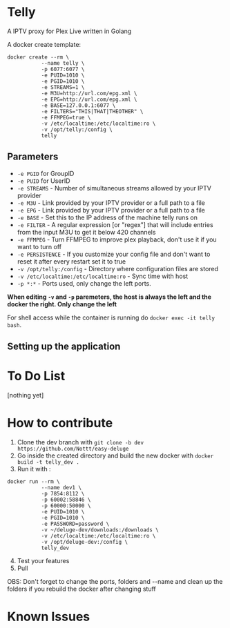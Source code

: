 # Telly

A IPTV proxy for Plex Live written in Golang

A docker create template:

```
docker create --rm \
           --name telly \
           -p 6077:6077 \
           -e PUID=1010 \
           -e PGID=1010 \
           -e STREAMS=1 \
           -e M3U=http://url.com/epg.xml \
           -e EPG=http://url.com/epg.xml \
           -e BASE=127.0.0.1:6077 \
           -e FILTERS="THIS|THAT|THEOTHER" \
           -e FFMPEG=true \
           -v /etc/localtime:/etc/localtime:ro \
           -v /opt/telly:/config \
           telly
```
## Parameters

* `-e PGID` for GroupID 
* `-e PUID` for UserID 
* `-e STREAMS` - Number of simultaneous streams allowed by your IPTV provider
* `-e M3U` - Link provided by your IPTV provider or a full path to a file
* `-e EPG` - Link provided by your IPTV provider or a full path to a file
* `-e BASE` - Set this to the IP address of the machine telly runs on
* `-e FILTER` - A regular expression [or "regex"] that will include entries from the input M3U to get it below 420 channels
* `-e FFMPEG` - Turn FFMPEG to improve plex playback, don't use it if you want to turn off
* `-e PERSISTENCE` - If you customize your config file and don't want to reset it after every restart set it to true
* `-v /opt/telly:/config` - Directory where configuration files are stored
* `-v /etc/localtime:/etc/localtime:ro` - Sync time with host
* `-p *:*` - Ports used, only change the left ports.

**When editing `-v` and `-p` paremeters, the host is always the left and the docker the right. Only change the left**

For shell access while the container is running do `docker exec -it telly bash`.

## Setting up the application 



# To Do List

[nothing yet]

# How to contribute

1. Clone the dev branch with `git clone -b dev https://github.com/Nottt/easy-deluge`
2. Go inside the created directory and build the new docker with `docker build -t telly_dev .`
3. Run it with :
```
docker run --rm \
           --name dev1 \
           -p 7854:8112 \
           -p 60002:58846 \
           -p 60000:50000 \
           -e PUID=1010 \
           -e PGID=1010 \
           -e PASSWORD=password \
           -v ~/deluge-dev/downloads:/downloads \
           -v /etc/localtime:/etc/localtime:ro \
           -v /opt/deluge-dev:/config \
           telly_dev
```
4. Test your features
5. Pull 

OBS: Don't forget to change the ports, folders and --name and clean up the folders if you rebuild the docker after changing stuff

# Known Issues 

